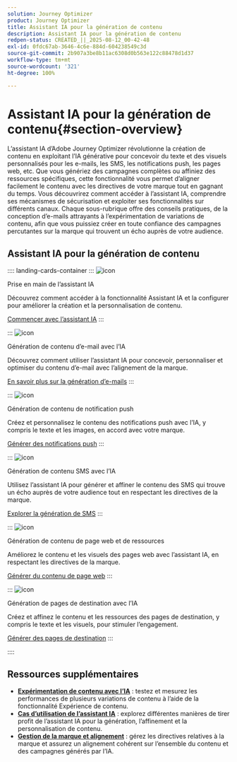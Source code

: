 ```yaml
---
solution: Journey Optimizer
product: Journey Optimizer
title: Assistant IA pour la génération de contenu
description: Assistant IA pour la génération de contenu
redpen-status: CREATED_||_2025-08-12_00-42-48
exl-id: 0fdc67ab-3646-4c6e-884d-604238549c3d
source-git-commit: 2b907a3be8b11ac6308d0b563e122c88478d1d37
workflow-type: tm+mt
source-wordcount: '321'
ht-degree: 100%

---
```


# Assistant IA pour la génération de contenu{#section-overview}

L’assistant IA d’Adobe Journey Optimizer révolutionne la création de contenu en exploitant l’IA générative pour concevoir du texte et des visuels personnalisés pour les e-mails, les SMS, les notifications push, les pages web, etc. Que vous génériez des campagnes complètes ou affiniez des ressources spécifiques, cette fonctionnalité vous permet d’aligner facilement le contenu avec les directives de votre marque tout en gagnant du temps. Vous découvrirez comment accéder à l’assistant IA, comprendre ses mécanismes de sécurisation et exploiter ses fonctionnalités sur différents canaux. Chaque sous-rubrique offre des conseils pratiques, de la conception d’e-mails attrayants à l’expérimentation de variations de contenu, afin que vous puissiez créer en toute confiance des campagnes percutantes sur la marque qui trouvent un écho auprès de votre audience.

## Assistant IA pour la génération de contenu

:::: landing-cards-container
:::
![icon](https://cdn.experienceleague.adobe.com/icons/circle-play.svg?lang=fr)

Prise en main de l’assistant IA

Découvrez comment accéder à la fonctionnalité Assistant IA et la configurer pour améliorer la création et la personnalisation de contenu.

[Commencer avec l’assistant IA](../using/content-management/gs-generative.md)
:::

:::
![icon](https://cdn.experienceleague.adobe.com/icons/envelope.svg?lang=fr)

Génération de contenu d’e-mail avec l’IA

Découvrez comment utiliser l’assistant IA pour concevoir, personnaliser et optimiser du contenu d’e-mail avec l’alignement de la marque.

[En savoir plus sur la génération d’e-mails](../using/content-management/generative-email.md)
:::

:::
![icon](https://cdn.experienceleague.adobe.com/icons/bell.svg?lang=fr)

Génération de contenu de notification push

Créez et personnalisez le contenu des notifications push avec l’IA, y compris le texte et les images, en accord avec votre marque.

[Générer des notifications push](../using/content-management/generative-push.md)
:::

:::
![icon](https://cdn.experienceleague.adobe.com/icons/message.svg?lang=fr)

Génération de contenu SMS avec l’IA

Utilisez l’assistant IA pour générer et affiner le contenu des SMS qui trouve un écho auprès de votre audience tout en respectant les directives de la marque.

[Explorer la génération de SMS](../using/content-management/generative-sms.md)
:::

:::
![icon](https://cdn.experienceleague.adobe.com/icons/globe.svg)

Génération de contenu de page web et de ressources

Améliorez le contenu et les visuels des pages web avec l’assistant IA, en respectant les directives de la marque.

[Générer du contenu de page web](../using/content-management/generative-web.md)
:::

:::
![icon](https://cdn.experienceleague.adobe.com/icons/window-maximize.svg?lang=fr)

Génération de pages de destination avec l’IA

Créez et affinez le contenu et les ressources des pages de destination, y compris le texte et les visuels, pour stimuler l’engagement.

[Générer des pages de destination](../using/content-management/generative-lp.md)
:::

::::


## Ressources supplémentaires

- **[Expérimentation de contenu avec l’IA](../using/content-management/generative-experimentation.md)** : testez et mesurez les performances de plusieurs variations de contenu à l’aide de la fonctionnalité Expérience de contenu.
- **[Cas d’utilisation de l’assistant IA](../using/content-management/generative-uc.md)** : explorez différentes manières de tirer profit de l’assistant IA pour la génération, l’affinement et la personnalisation de contenu.
- **[Gestion de la marque et alignement](brands-landing-page.md)** : gérez les directives relatives à la marque et assurez un alignement cohérent sur l’ensemble du contenu et des campagnes générés par l’IA.
